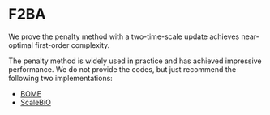# F2BA

We prove the penalty method with a two-time-scale update achieves near-optimal first-order complexity. 

The penalty method is widely used in practice and has achieved impressive performance. We do not provide the codes, but just recommend the following two implementations:

* [BOME](https://github.com/Cranial-XIX/BOME)
* [ScaleBiO](https://github.com/2003pro/ScaleBiO)
